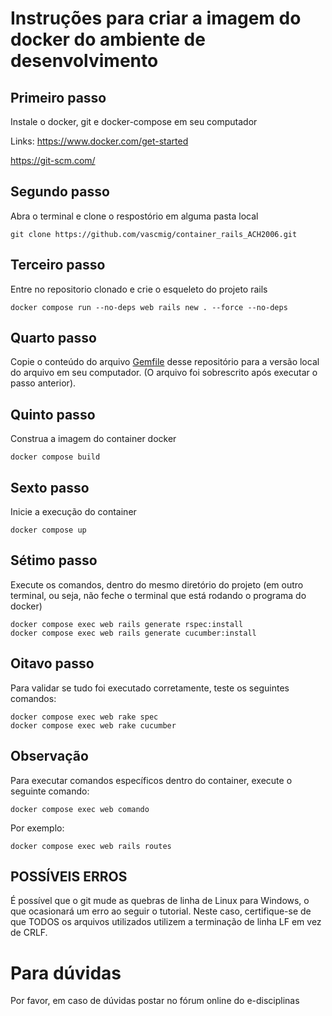 # Instruções para criar a imagem do docker do ambiente de desenvolvimento

## Primeiro passo 
Instale o docker, git e docker-compose em seu computador

Links: 
https://www.docker.com/get-started

https://git-scm.com/

## Segundo passo 
Abra o terminal e clone o respostório em alguma pasta local

````
git clone https://github.com/vascmig/container_rails_ACH2006.git
````

## Terceiro passo 
Entre no repositorio clonado e crie o esqueleto do projeto rails

````
docker compose run --no-deps web rails new . --force --no-deps 
````

## Quarto passo 
Copie o conteúdo do arquivo [Gemfile](https://raw.githubusercontent.com/vascmig/container_rails_ACH2006/master/Gemfile) desse repositório para a versão local do arquivo em seu computador. 
(O arquivo foi sobrescrito após executar o passo anterior).


## Quinto passo 
Construa a imagem do container docker

````
docker compose build
````

## Sexto passo 
Inicie a execução do container

````
docker compose up
````

## Sétimo passo 
Execute os comandos, dentro do mesmo diretório do projeto (em outro terminal, ou seja, não feche o terminal que está rodando o programa do docker)

````
docker compose exec web rails generate rspec:install
docker compose exec web rails generate cucumber:install
````

## Oitavo passo 
Para validar se tudo foi executado corretamente, teste os seguintes comandos:

````
docker compose exec web rake spec
docker compose exec web rake cucumber
````

## Observação
Para executar comandos específicos dentro do container, execute o seguinte comando: 

````
docker compose exec web comando
````

Por exemplo:

````
docker compose exec web rails routes
````

## POSSÍVEIS ERROS 
É possível que o git mude as quebras de linha de Linux para Windows, o que ocasionará um erro ao seguir o tutorial. Neste caso, certifique-se de que TODOS os arquivos utilizados utilizem a terminação de linha LF em vez de CRLF.

# Para dúvidas

Por favor, em caso de dúvidas postar no fórum online do e-disciplinas